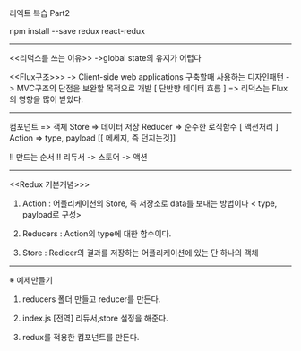 리엑트 복습 Part2 

npm install --save redux react-redux
__________________________________________________________________________

<<리덕스를 쓰는 이유>>
->global state의 유지가 어렵다

<<Flux구조>>>
-> Client-side web applications 구축할때 사용하는 디자인패턴
-> MVC구조의 단점을 보완할 목적으로 개발 [ 단반향 데이터 흐름 ]
=> 리덕스는 Flux의 영향을 많이 받았다.

________________________________________________________________________

컴포넌트 => 객체
Store => 데이터 저장
Reducer => 순수한 로직함수 [ 액션처리 ]
Action => type, payload [[ 메세지, 즉 던지는것]]

!! 만드는 순서 !!
리듀서 -> 스토어 -> 액션 

____________________________________________________________________________

<<Redux 기본개념>>>

1. Action : 어플리케이션의 Store, 즉 저장소로 data를 보내는 방법이다
    < type, payload로 구성>

2. Reducers : Action의 type에 대한 함수이다. 

3. Store : Redicer의 결과를 저장하는 어플리케이션에 있는 단 하나의 객체

______________________________________________________________________________

※ 예제만들기 

1. reducers 폴더 만들고 reducer를 만든다. 

2. index.js [전역] 리듀서,store 설정을 해준다. 

3. redux를 적용한 컴포넌트를 만든다. 

